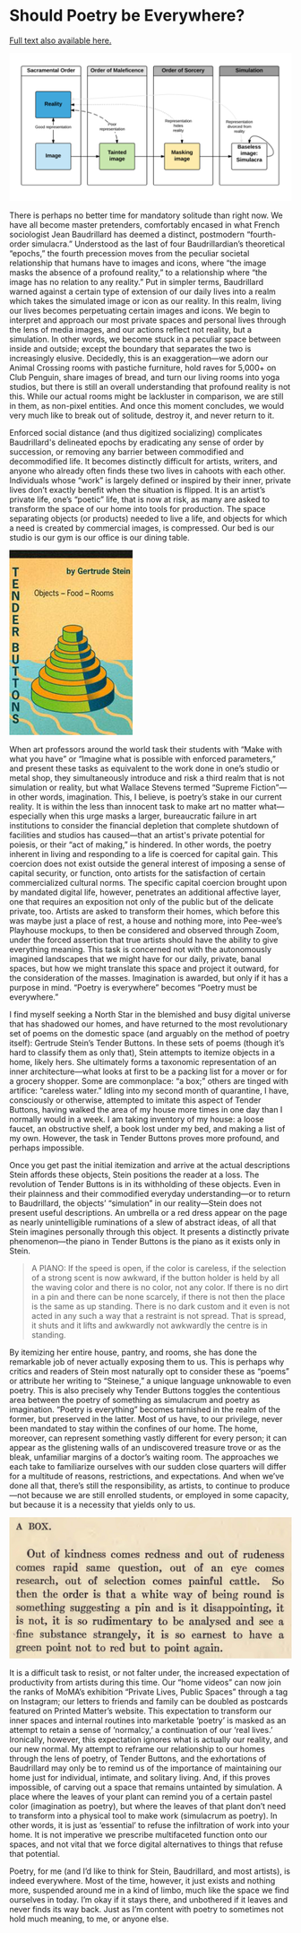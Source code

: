 # Should Poetry be Everywhere?

[Full text also available here.](https://www.theindy.org/2022)

![alt text](assets/graph_poetry.png)

There is perhaps no better time for mandatory solitude than right now. We have all become master pretenders, comfortably encased in what French sociologist Jean Baudrillard has deemed a distinct, postmodern “fourth-order simulacra.” Understood as the last of four Baudrillardian’s theoretical “epochs,” the fourth precession moves from the peculiar societal relationship that humans have to images and icons, where “the image masks the absence of a profound reality,” to a relationship where “the image has no relation to any reality.” Put in simpler terms, Baudrillard warned against a certain type of extension of our daily lives into a realm which takes the simulated image or icon as our reality. In this realm, living our lives becomes perpetuating certain images and icons. We begin to interpret and approach our most private spaces and personal lives through the lens of media images, and our actions reflect not reality, but a simulation. In other words, we become stuck in a peculiar space between inside and outside; except the boundary that separates the two is increasingly elusive. Decidedly, this is an exaggeration—we adorn our Animal Crossing rooms with pastiche furniture, hold raves for 5,000+ on Club Penguin, share images of bread, and turn our living rooms into yoga studios, but there is still an overall understanding that profound reality is not this. While our actual rooms might be lackluster in comparison, we are still in them, as non-pixel entities. And once this moment concludes, we would very much like to break out of solitude, destroy it, and never return to it.

Enforced social distance (and thus digitized socializing) complicates Baudrillard's delineated epochs by eradicating any sense of order by succession, or removing any barrier between commodified and decommodified life. It becomes distinctly difficult for artists, writers, and anyone who already often finds these two lives in cahoots with each other. Individuals whose “work” is largely defined or inspired by their inner, private lives don’t exactly benefit when the situation is flipped. It is an artist’s private life, one’s “poetic” life, that is now at risk, as many are asked to transform the space of our home into tools for production. The space separating objects (or products) needed to live a life, and objects for which a need is created by commercial images, is compressed. Our bed is our studio is our gym is our office is our dining table.

![alt text](assets/gs_cover.jpg)

When art professors around the world task their students with “Make with what you have” or “Imagine what is possible with enforced parameters,” and present these tasks as equivalent to the work done in one’s studio or metal shop, they simultaneously introduce and risk a third realm that is not simulation or reality, but what Wallace Stevens termed “Supreme Fiction”—in other words, imagination. This, I believe, is poetry’s stake in our current reality. It is within the less than innocent task to make art no matter what—especially when this urge masks a larger, bureaucratic failure in art institutions to consider the financial depletion that complete shutdown of facilities and studios has caused—that an artist's private potential for poiesis, or their “act of making,” is hindered. In other words, the poetry inherent in living and responding to a life is coerced for capital gain. This coercion does not exist outside the general interest of imposing a sense of capital security, or function, onto artists for the satisfaction of certain commercialized cultural norms. The specific capital coercion brought upon by mandated digital life, however, penetrates an additional affective layer, one that requires an exposition not only of the public but of the delicate private, too. Artists are asked to transform their homes, which before this was maybe just a place of rest, a house and nothing more, into Pee-wee’s Playhouse mockups, to then be considered and observed through Zoom, under the forced assertion that true artists should have the ability to give everything meaning. This task is concerned not with the autonomously imagined landscapes that we might have for our daily, private, banal spaces, but how we might translate this space and project it outward, for the consideration of the masses. Imagination is awarded, but only if it has a purpose in mind. “Poetry is everywhere” becomes “Poetry must be everywhere.”

I find myself seeking a North Star in the blemished and busy digital universe that has shadowed our homes, and have returned to the most revolutionary set of poems on the domestic space (and arguably on the method of poetry itself): Gertrude Stein’s Tender Buttons. In these sets of poems (though it’s hard to classify them as only that), Stein attempts to itemize objects in a home, likely hers. She ultimately forms a taxonomic representation of an inner architecture—what looks at first to be a packing list for a mover or for a grocery shopper. Some are commonplace: “a box;” others are tinged with artifice: “careless water.” Idling into my second month of quarantine, I have, consciously or otherwise, attempted to imitate this aspect of Tender Buttons, having walked the area of my house more times in one day than I normally would in a week. I am taking inventory of my house: a loose faucet, an obstructive shelf, a book lost under my bed, and making a list of my own. However, the task in Tender Buttons proves more profound, and perhaps impossible.

Once you get past the initial itemization and arrive at the actual descriptions Stein affords these objects, Stein positions the reader at a loss. The revolution of Tender Buttons is in its withholding of these objects. Even in their plainness and their commodified everyday understanding—or to return to Baudrillard, the objects’ “simulation” in our reality—Stein does not present useful descriptions. An umbrella or a red dress appear on the page as nearly unintelligible ruminations of a slew of abstract ideas, of all that Stein imagines personally through this object. It presents a distinctly private phenomenon—the piano in Tender Buttons is the piano as it exists only in Stein.

>A PIANO: If the speed is open, if the color is careless, if the selection of a strong scent is now awkward, if the button holder is held by all the waving color and there is no color, not any color. If there is no dirt in a pin and there can be none scarcely, if there is not then the place is the same as up standing. There is no dark custom and it even is not acted in any such a way that a restraint is not spread. That is spread, it shuts and it lifts and awkwardly not awkwardly the centre is in standing.

By itemizing her entire house, pantry, and rooms, she has done the remarkable job of never actually exposing them to us. This is perhaps why critics and readers of Stein most naturally opt to consider these as “poems” or attribute her writing to “Steinese,” a unique language unknowable to even poetry. This is also precisely why Tender Buttons toggles the contentious area between the poetry of something as simulacrum and poetry as imagination. “Poetry is everything” becomes tarnished in the realm of the former, but preserved in the latter. Most of us have, to our privilege, never been mandated to stay within the confines of our home. The home, moreover, can represent something vastly different for every person; it can appear as the glistening walls of an undiscovered treasure trove or as the bleak, unfamiliar margins of a doctor’s waiting room. The approaches we each take to familiarize ourselves with our sudden close quarters will differ for a multitude of reasons, restrictions, and expectations. And when we’ve done all that, there’s still the responsibility, as artists, to continue to produce—not because we are still enrolled students, or employed in some capacity, but because it is a necessity that yields only to us.

![alt text](assets/gs.png)

It is a difficult task to resist, or not falter under, the increased expectation of productivity from artists during this time. Our “home videos” can now join the ranks of MoMA’s exhibition “Private Lives, Public Spaces” through a tag on Instagram; our letters to friends and family can be doubled as postcards featured on Printed Matter’s website. This expectation to transform our inner spaces and internal routines into marketable ‘poetry’ is masked as an attempt to retain a sense of ‘normalcy,’ a continuation of our ‘real lives.’ Ironically, however, this expectation ignores what is actually our reality, and our new normal. My attempt to reframe our relationship to our homes through the lens of poetry, of Tender Buttons, and the exhortations of Baudrillard may only be to remind us of the importance of maintaining our home just for individual, intimate, and solitary living. And, if this proves impossible, of carving out a space that remains untainted by simulation. A place where the leaves of your plant can remind you of a certain pastel color (imagination as poetry), but where the leaves of that plant don’t need to transform into a physical tool to make work (simulacrum as poetry). In other words, it is just as ‘essential’ to refuse the infiltration of work into your home. It is not imperative we prescribe multifaceted function onto our spaces, and not vital that we force digital alternatives to things that refuse that potential.

Poetry, for me (and I’d like to think for Stein, Baudrillard, and most artists), is indeed everywhere. Most of the time, however, it just exists and nothing more, suspended around me in a kind of limbo, much like the space we find ourselves in today. I’m okay if it stays there, and unbothered if it leaves and never finds its way back. Just as I’m content with poetry to sometimes not hold much meaning, to me, or anyone else.
